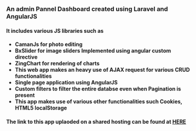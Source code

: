 <h3><b>An admin Pannel Dashboard created using Laravel and AngularJS</b></h3>

<h4>It includes various JS libraries such as<h4> 
<ul>
	<li>CamanJs for photo editing </li>
	<li>BxSlider for image sliders Implemented using angular custom directive</li>
	<li>ZingChart for rendering of charts</li>
	<li>This web app makes an heavy use of AJAX request for various CRUD functionalities</li>
	<li>Single page application using AngularJS</li>
	<li>Custom filters to filter the entire databse even when Pagination is present</li>
	<li>This app makes use of various other functionalities such Cookies, HTML5 localStorage</li>	
</ul>


<h4> The link to this app uplaoded on a shared hosting can be found at <a href = "http://twangodashboard.esy.es/"> HERE </a> </h4>
